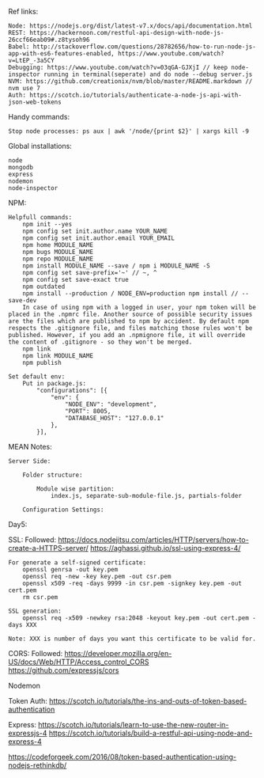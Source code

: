 Ref links:

    Node: https://nodejs.org/dist/latest-v7.x/docs/api/documentation.html
    REST: https://hackernoon.com/restful-api-design-with-node-js-26ccf66eab09#.z8tysoh96
    Babel: http://stackoverflow.com/questions/28782656/how-to-run-node-js-app-with-es6-features-enabled, https://www.youtube.com/watch?v=LtEP_-3a5CY
    Debugging: https://www.youtube.com/watch?v=03qGA-GJXjI // keep node-inspector running in terminal(seperate) and do node --debug server.js
    NVM: https://github.com/creationix/nvm/blob/master/README.markdown // nvm use 7
    Auth: https://scotch.io/tutorials/authenticate-a-node-js-api-with-json-web-tokens


Handy commands:

    Stop node processes: ps aux | awk '/node/{print $2}' | xargs kill -9


Global installations:

    node
    mongodb
    express
    nodemon
    node-inspector


NPM:

    Helpfull commands:
        npm init --yes
        npm config set init.author.name YOUR_NAME
        npm config set init.author.email YOUR_EMAIL
        npm home MODULE_NAME
        npm bugs MODULE_NAME
        npm repo MODULE_NAME
        npm install MODULE_NAME --save / npm i MODULE_NAME -S
        npm config set save-prefix='~' // ~, ^
        npm config set save-exact true
        npm outdated
        npm install --production / NODE_ENV=production npm install // --save-dev
        In case of using npm with a logged in user, your npm token will be placed in the .npmrc file. Another source of possible security issues are the files which are published to npm by accident. By default npm respects the .gitignore file, and files matching those rules won't be published. However, if you add an .npmignore file, it will override the content of .gitignore - so they won't be merged.
        npm link
        npm link MODULE_NAME
        npm publish

    Set default env:
        Put in package.js:
            "configurations": [{
                "env": {
                    "NODE_ENV": "development",
                    "PORT": 8005,
                    "DATABASE_HOST": "127.0.0.1"
                },
            }],




MEAN Notes:

    Server Side:

        Folder structure:

            Module wise partition:
                index.js, separate-sub-module-file.js, partials-folder

        Configuration Settings:






Day5:

SSL:
    Followed: 
        https://docs.nodejitsu.com/articles/HTTP/servers/how-to-create-a-HTTPS-server/
        https://aghassi.github.io/ssl-using-express-4/

    For generate a self-signed certificate: 
        openssl genrsa -out key.pem
        openssl req -new -key key.pem -out csr.pem
        openssl x509 -req -days 9999 -in csr.pem -signkey key.pem -out cert.pem
        rm csr.pem

    SSL generation: 
        openssl req -x509 -newkey rsa:2048 -keyout key.pem -out cert.pem -days XXX

    Note: XXX is number of days you want this certificate to be valid for.

CORS:
    Followed:
        https://developer.mozilla.org/en-US/docs/Web/HTTP/Access_control_CORS
        https://github.com/expressjs/cors

Nodemon


Token Auth: 
    https://scotch.io/tutorials/the-ins-and-outs-of-token-based-authentication


Express:
    https://scotch.io/tutorials/learn-to-use-the-new-router-in-expressjs-4
    https://scotch.io/tutorials/build-a-restful-api-using-node-and-express-4


https://codeforgeek.com/2016/08/token-based-authentication-using-nodejs-rethinkdb/